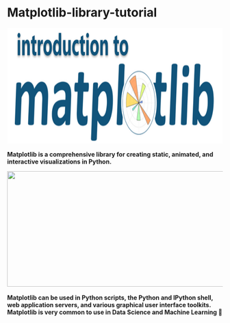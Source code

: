 # Matplotlib-library-tutorial
<p align="center"> <img src=matplotlib.png width=820px height=270px></p>

<b>Matplotlib is a comprehensive library for creating static, animated, and interactive visualizations in Python.
  <p align="center"> <img src=d.png width=820px height=270px></p>
Matplotlib can be used in Python scripts, the Python and IPython shell, web application servers, and various graphical user interface toolkits.
 Matplotlib is very common to use in Data Science and Machine Learning 🧠 <b>
